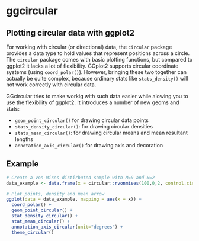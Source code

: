 # ggcircular
## Plotting circular data with ggplot2
For working with circular (or directional) data, the `circular` package provides a data type to hold values that represent positions across a circle. The `circular` package comes with basic plotting functions, but compared to ggplot2 it lacks a lot of flexibility. GGplot2 supports circular coordinate systems (using `coord_polar()`). However, bringing these two together can actually be quite complex, because ordinary stats like `stats_density()` will not work correctly with circular data.

GGcircular tries to make workig with such data easier while alowing you to use the flexibility of ggplot2. It introduces a number of new geoms and stats:

- `geom_point_circular()` for drawing circular data points
- `stats_density_circular()`: for drawing circular densities
- `stats_mean_circular()`: for drawing circular means and mean resultant lengths
- `annotation_axis_circular()` for drawing axis and decoration

## Example
```R
# Create a von-Mises distirbuted sample with M=0 and ϰ=2
data_example <- data.frame(x = circular::rvonmises(100,0,2, control.circular = list(units = "degrees")))

# Plot points, density and mean arrow
ggplot(data = data_example, mapping = aes(x = x)) + 
  coord_polar() +
  geom_point_circular() +
  stat_density_circular() +
  stat_mean_circular() +
  annotation_axis_circular(unit="degrees") +
  theme_circular()
 ```
